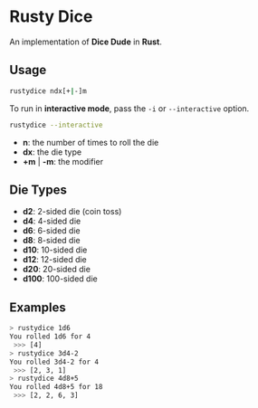 # Rusty Dice
An implementation of **Dice Dude** in **Rust**.

## Usage
```bash
rustydice ndx[+|-]m
```

To run in **interactive mode**, pass the `-i` or `--interactive` option.
```bash
rustydice --interactive
```

- **n**: the number of times to roll the die
- **dx**: the die type
- **+m** | **-m**: the modifier

## Die Types
- **d2**: 2-sided die (coin toss)
- **d4**: 4-sided die
- **d6**: 6-sided die
- **d8**: 8-sided die
- **d10**: 10-sided die
- **d12**: 12-sided die
- **d20**: 20-sided die
- **d100**: 100-sided die

## Examples
```bash
> rustydice 1d6
You rolled 1d6 for 4
 >>> [4]
> rustydice 3d4-2
You rolled 3d4-2 for 4
 >>> [2, 3, 1]
> rustydice 4d8+5
You rolled 4d8+5 for 18
 >>> [2, 2, 6, 3]
```
